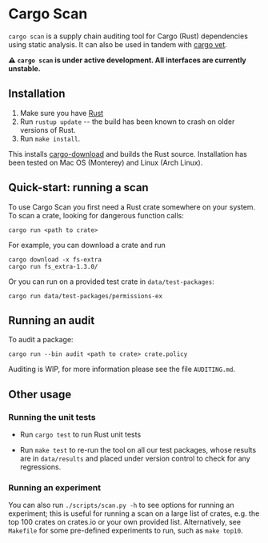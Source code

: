 # Cargo Scan

`cargo scan` is a supply chain auditing tool for Cargo (Rust) dependencies using static analysis.
It can also be used in tandem with [cargo vet](https://mozilla.github.io/cargo-vet/).

**⚠️ `cargo scan` is under active development. All interfaces are currently unstable.**

## Installation

1. Make sure you have [Rust](https://www.rust-lang.org/tools/install)
2. Run `rustup update` -- the build has been known to crash on older versions of Rust.
3. Run `make install`.

This installs [cargo-download](https://crates.io/crates/cargo-download) and builds the Rust source.
Installation has been tested on Mac OS (Monterey) and Linux (Arch Linux).

## Quick-start: running a scan

To use Cargo Scan you first need a Rust crate somewhere on your system. To scan a crate, looking for dangerous function calls:
```
cargo run <path to crate>
```

For example, you can download a crate and run
```
cargo download -x fs-extra
cargo run fs_extra-1.3.0/
```

Or you can run on a provided test crate in `data/test-packages`:
```
cargo run data/test-packages/permissions-ex
```

## Running an audit

To audit a package:
```
cargo run --bin audit <path to crate> crate.policy
```

Auditing is WIP, for more information please see the file `AUDITING.md`.

## Other usage

### Running the unit tests

- Run `cargo test` to run Rust unit tests

- Run `make test` to re-run the tool on all our test packages, whose results are in `data/results` and placed under version control to check for any regressions.

### Running an experiment

You can also run `./scripts/scan.py -h` to see options for running an experiment; this is useful for running a scan on a large list of crates, e.g. the top 100 crates on crates.io or your own provided list. Alternatively, see `Makefile` for some pre-defined experiments to run, such as `make top10`.
